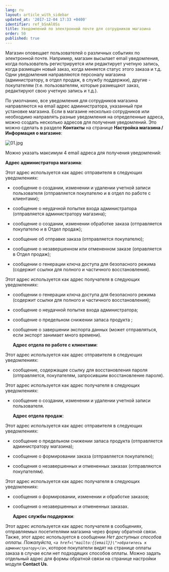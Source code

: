 ```yaml
---
lang: ru
layout: article_with_sidebar
updated_at: '2017-12-04 17:33 +0400'
identifier: ref_bSnAl0Ss
title: Уведомлений по электронной почте для сотрудников магазина
order: 50
published: true
---
```

Магазин оповещает пользователей о различных событиях по электронной почте. Например, магазин высылает email уведомления, когда пользователь регистрируется или редактирует учетную запись, когда размещен новый заказ, когда меняется статус этого заказа и т.д. Одни уведомления направляются персоналу магазина (администратору, в отдел продаж, в службу поддержки), другие - покупателям (т.е. пользователям, которые размещают заказ, редактируют свою учетную запись и т.д.). 

По умолчанию, все уведомления для сотрудников магазина направляются на email адрес администратора, указанный при установке магазина. Если в магазине несколько сотрудников или необходимо направлять разные уведомления на определенные адреса, можно создать несколько адресов для получения уведомлений. Это можно сделать в разделе **Контакты** на странице **Настройка магазина / Информация о магазине**:

![01.jpg]({{site.baseurl}}/attachments/ref_bSnAl0Ss/01.jpg)

Можно указать максимум 4 email адреса для получения уведомлений:

   **Адрес администратора магазина**:

Этот адрес используется как адрес отправителя в следующих уведомлениях:

- сообщение о создании, изменении и удалении учетной записи пользователя (отправляется покупателю и в отдел по работе с клиентами);

- сообщение о неудачной попытке входа администратора (отправляется администратору магазина);

- сообщение о создании, изменении  обработке заказа (отправляется покупателю и в Отдел продаж);

- сообщение об отправке заказа (отправляется покупателю);

- сообщение о незавершенном или отмененном заказе (оправляется в Отдел продаж);

- сообщении о генерации ключа доступа для безопасного режима (содержит ссылки для полного и частичного восстановления).

Этот адрес используется как адрес получателя в следующих уведомлениях:

- сообщении о генерации ключа доступа для безопасного режима (содержит ссылки для полного и частичного восстановления);

- сообщение о неудачной попытке входа администратора;

- сообщение о предельном снижении запаса продукта ;

- сообщение о завершении экспорта данных (может отправляться, если экспорт занимает много времени).


   **Адрес отдела по работе с клиентами**: 

Этот адрес используется как адрес отправителя в следующих уведомлениях:

- сообщение, содержащее ссылку для восстановления пароля (отправляется, покупателям, запросившим восстановление пароля).

Этот адрес используется как адрес получателя в следующих уведомлениях:

- сообщение о создании, изменении и удалении учетной записи пользователя.


   **Адрес отдела продаж**:

Этот адрес используется как адрес отправителя в следующих уведомлениях:

- сообщение о предельном снижении запаса продукта (отправляется администратору магазина);

- сообщение о формировании заказа (отправляется покупателю);

- сообщения о незавершенных и отмененных заказах (отправляются покупателям).

Этот адрес используется как адрес получателя в следующих уведомлениях:

- сообщения о формировании, изменении и обработке заказов;

- сообщения о незавершенных и отмененных заказах.


   **Адрес службы поддержки**: 

Этот адрес используется как адрес получателя в сообщениях, отправляемых посетителями магазина через форму обратной связи. Также, этот адрес используется в сообщении _Нет доступных способов оплаты. Пожалуйста, `<a href=\"mailto:{{email}}\">обратитесь к администратору</a>`_, которое покупатели видят на странице оплаты заказа в случае если нет подходящих способов оплаты. Можно задать отдельный адрес для формы обратной связи на странице настройки модуля **Contact Us**.

